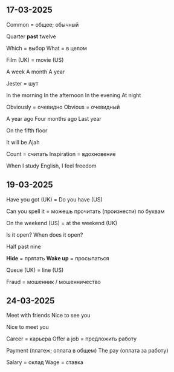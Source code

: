 ## 17-03-2025

Common = общее; обычный

Quarter **past** twelve

Which = выбор
What = в целом

Film (UK) = movie (US)

A week
A month
A year

Jester = шут

In the morning 
In the afternoon
In the evening
At night

Obviously = очевидно
Obvious = очевидный

A year ago
Four months ago
Last year

On the fifth floor

It will be Ajah

Count = считать
Inspiration = вдохновение

When I study English, I feel freedom 

## 19-03-2025

Have you got (UK) = Do you have (US)

Can you spell it = можешь прочитать (произнести) по буквам 

On the weekend (US) = at the weekend (UK)

Is it open?
When does it open?

Half past nine

**Hide** = прятать
**Wake up** = просыпаться 


Queue (UK) = line (US)

Fraud = мошенник / мошенничество

## 24-03-2025

Meet with friends 
Nice to see you

Nice to meet you

Career = карьера
Offer a job = предложить работу

Payment (платеж; оплата в общем)
The pay (оплата за работу)

Salary = оклад 
Wage = ставка